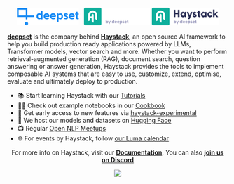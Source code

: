 <p align="center" float="left">
  <img alt="" src="https://raw.githubusercontent.com/deepset-ai/.github/main/deepset-logo-colored.png" width="28%"/>
  &nbsp;
  <img alt="" src="https://raw.githubusercontent.com/deepset-ai/.github/main/haystack-logo-colored-on-dark.png#gh-dark-mode-only" width="30%"/>
  <img alt="" src="https://raw.githubusercontent.com/deepset-ai/.github/main/haystack-logo-colored.png#gh-light-mode-only" width="30%"/>
</p>

[**deepset**](https://www.deepset.ai/) is the company behind [**Haystack**](https://haystack.deepset.ai/), an open source AI framework to help you build production ready applications powered by LLMs, Transformer models, vector search and more. Whether you want to perform retrieval-augmented generation (RAG), document search, question answering or answer generation, Haystack provides the tools to implement composable AI systems that are easy to use, customize, extend, optimise, evaluate and ultimately deploy to production.

* 📚 Start learning Haystack with our [Tutorials](https://haystack.deepset.ai/tutorials) 
* 🧑‍🍳 Check out example notebooks in our [Cookbook](https://haystack.deepset.ai/cookbook)
* 🧪 Get early access to new features via [haystack-experimental](https://github.com/deepset-ai/haystack-experimental) 
* 🤗 We host our models and datasets on [Hugging Face](https://huggingface.co/deepset)   
* 📺 Regular [Open NLP Meetups](https://www.meetup.com/open-nlp-meetup/) 
* 🌐 For events by Haystack, follow [our Luma calendar](https://lu.ma/haystack) 

<p align="center">For more info on Haystack, visit our <strong><a href="https://docs.haystack.deepset.ai">Documentation</a></strong>. You can also <strong><a href="https://discord.com/invite/xYvH6drSmA">join us on Discord</a></strong></p>
<p align="center"><img src="https://img.shields.io/pypi/v/haystack-ai?label=Haystack%20version"/></p>




